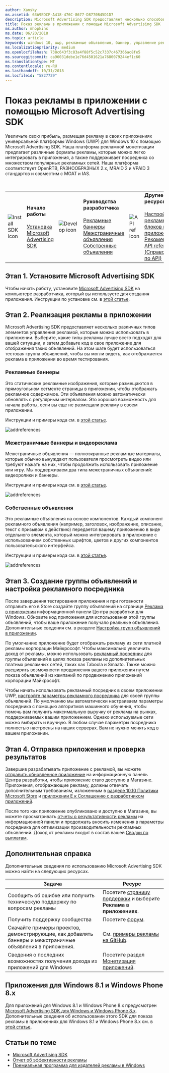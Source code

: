 ```yaml
---
author: Xansky
ms.assetid: 63A9EDCF-A418-476C-8677-D8770B45D1D7
description: Microsoft Advertising SDK предоставляет несколько способов монетизации приложения с помощью рекламы.
title: Показ рекламы в приложении с помощью Microsoft Advertising SDK
ms.author: mhopkins
ms.date: 06/20/2018
ms.topic: article
keywords: windows 10, uwp, рекламные объявления, баннер, управление рекламой, межстраничная
ms.localizationpriority: medium
ms.openlocfilehash: 738c643f3c83a4f88f5c52c7337c467366ac8fe5
ms.sourcegitcommit: ca96031debe1e76d4501621a7680079244ef1c60
ms.translationtype: MT
ms.contentlocale: ru-RU
ms.lasthandoff: 10/31/2018
ms.locfileid: "5827729"
---
```

# <a name="display-ads-in-your-app-with-the-microsoft-advertising-sdk"></a>Показ рекламы в приложении с помощью Microsoft Advertising SDK

Увеличьте свою прибыль, размещая рекламу в своих приложениях универсальной платформы Windows (UWP) для Windows 10 с помощью Microsoft Advertising SDK. Наша платформа рекламной монетизации предлагает различные форматы рекламы, которые можно легко интегрировать в приложения, а также поддерживает посредника со множеством популярных рекламных сетей. Наша платформа соответствует OpenRTB, РАЗНООБРАЗНЫХ 2.x, MRAID 2 и VPAID 3 стандартов и совместим с MOAT и IAS. 

<br/>

<table style="border: none !important;">
<colgroup>
<col width="10%" />
<col width="23%" />
<col width="10%" />
<col width="23%" />
<col width="10%" />
<col width="23%" />
</colgroup>
<tbody>
<tr>
<td align="left"><img src="images/install-sdk.png" alt="Install SDK icon" /></td>
<td align="left"><b>Начало работы</b><br/><br/>
    <a href="http://aka.ms/ads-sdk-uwp">Установка Microsoft Advertising SDK</a>
</td>
<td align="left"><img src="images/write-code.png" alt="Develop icon" /></td>
<td align="left"><b>Руководства разработчика</b><br/><br/>
    <a href="banner-ads.md">Рекламные баннеры</a>
    <br/>
    <a href="interstitial-ads.md">Межстраничные объявления</a>
    <br/>
    <a href="native-ads.md">Собственные объявления</a>
    </td>
<td align="left"><img src="images/api-reference.png" alt="API ref icon" /></td>
<td align="left"><b>Другие ресурсы</b><br/><br/>
    <a href="set-up-ad-units-in-your-app.md">Настройка рекламных блоков в приложении</a>
    <br/>
    <a href="best-practices-for-ads-in-apps.md">Рекомендации</a>
    <br/>
    <a href="https://msdn.microsoft.com/en-us/library/windows/apps/mt691884.aspx">API reference (Справочник по API)</a>
    </td>
</tr>
</tbody>
</table>

## <a name="step-1-install-the-microsoft-advertising-sdk"></a>Этап 1. Установите Microsoft Advertising SDK

Чтобы начать работу, установите [Microsoft Advertising SDK](http://aka.ms/ads-sdk-uwp) на компьютере разработчика, который вы используете для создания приложения. Инструкции по установке см. в [этой статье](install-the-microsoft-advertising-libraries.md).

## <a name="step-2-implement-ads-in-your-app"></a>Этап 2. Реализация рекламы в приложении

Microsoft Advertising SDK предоставляет несколько различных типов элементов управления рекламой, которые можно использовать в приложении. Выберите, какие типы рекламы лучше всего подходят для вашей ситуации, и затем добавьте код в свое приложение для отображения таких объявлений. На этом шаге будет использоваться тестовая группа объявлений, чтобы вы могли видеть, как отображается реклама в приложении во время тестирования.

### <a name="banner-ads"></a>Рекламные баннеры

Это статические рекламные изображения, которые размещаются в прямоугольном сегменте страницы в приложении, чтобы отображать рекламное содержимое. Эти объявления можно автоматически обновлять с регулярным интервалом. Это хорошая возможность для начала работы, если вы еще не размещали рекламу в своем приложении.

Инструкции и примеры кода см. в [этой статье](adcontrol-in-xaml-and--net.md).

![addreferences](images/banner-ad.png)

### <a name="interstitial-video-and-interstitial-banner-ads"></a>Межстраничные баннеры и видеореклама

Межстраничные объявления — полноэкранные рекламные материалы, которые обычно вынуждают пользователя просмотреть видео или требуют нажать на них, чтобы продолжить использовать приложение или игру. Мы поддерживаем два типа межстраничных объявлений: видеоролики и баннеры.

Инструкции и примеры кода см. в [этой статье](interstitial-ads.md).

![addreferences](images/interstitial-ad.png)

### <a name="native-ads"></a>Собственные объявления

Это рекламные объявления на основе компонентов. Каждый компонент рекламного объявления (например, заголовок, изображение, описание, текст с призывом к действию) передается вашему приложению в виде отдельного элемента, который можно интегрировать в приложение с использованием собственных шрифтов, цветов и других компонентов пользовательского интерфейса.

Инструкции и примеры кода см. в [этой статье](native-ads.md).

![addreferences](images/native-ad.png)

<span id="ad-mediation"/>

## <a name="step-3-create-an-ad-unit-and-configure-mediation"></a>Этап 3. Создание группы объявлений и настройка рекламного посредника

После завершения тестирования приложения и при готовности отправить его в Store создайте группу объявлений на странице [Реклама в приложении](../publish/in-app-ads.md) информационной панели Центра разработки для Windows. Обновите код приложения для использования этой группы объявлений, чтобы ваше приложение получало реальные объявления. Дополнительные сведения см. в разделе [Настройка групп объявлений в приложении](set-up-ad-units-in-your-app.md#live-ad-units).

По умолчанию приложение будет отображать рекламу из сети платной рекламы корпорации Майкрософт. Чтобы максимально увеличить доход от рекламы, можно использовать [рекламный посредник](ad-mediation-service.md) для группы объявлений в целях показа рекламы из дополнительных платных рекламных сетей, таких как Taboola и Smaato. Также можно расширить возможности продвижения вашего приложения путем показа объявлений из кампаний по продвижению приложений корпорации Майкрософт.

Чтобы начать использовать рекламный посредник в своем приложении UWP, [настройте параметры рекламного посредника](../publish/in-app-ads.md#mediation-settings) для своей группы объявлений. По умолчанию мы автоматически настраиваем параметры посредника с помощью алгоритмов машинного обучения, чтобы помочь вам получить максимальную выручку от рекламы на рынках, поддерживаемых вашим приложением. Однако используемые сети можно выбирать и вручную. В любом случае параметры посредника полностью настроены на наших серверах. Вам не нужно менять код в вашем приложении.    

## <a name="step-4-submit-your-app-and-review-performance"></a>Этап 4. Отправка приложения и проверка результатов

Завершив разрабатывать приложение с рекламой, вы можете [отправить обновленное приложение](https://docs.microsoft.com/windows/uwp/publish/app-submissions) на информационную панель Центра разработки, чтобы приложение стало доступно в Магазине. Приложения, отображающие рекламу, должны отвечать дополнительным требованиям, изложенным в [разделе 10.10 Политики Microsoft Store](https://docs.microsoft.com/legal/windows/agreements/store-policies#1010-advertising-conduct-and-content) и [приложении E к Соглашению с разработчиком приложений](https://docs.microsoft.com/legal/windows/agreements/app-developer-agreement).

После того как приложение опубликовано и доступно в Магазине, вы можете просматривать [отчеты о результативности рекламы](../publish/advertising-performance-report.md) на информационной панели и продолжать вносить изменения в параметры посредника для оптимизации производительности рекламных объявлений. Доход от рекламы входит в состав вашей [Сводки по выплатам](../publish/payout-summary.md).

<span id="additional-help" />

## <a name="additional-help"></a>Дополнительная справка

Дополнительные сведения по использованию Microsoft Advertising SDK можно найти на следующих ресурсах.

|  Задача    | Ресурс |               
|----------|-------|
| Сообщить об ошибке или получить техническую поддержку по вопросам рекламы     | Посетите [страницу поддержки](https://developer.microsoft.com/en-us/windows/support) и выберите **Реклама в приложениях**.        |
| Получить поддержку сообщества     | Посетите [форум](http://go.microsoft.com/fwlink/p/?LinkId=401266).       |
| Скачайте примеры проектов, демонстрирующие, как добавлять баннеры и межстраничные объявления в приложения.     | См. [примеры рекламы на GitHub](http://aka.ms/githubads).       |
| Сведения о последних возможностях получения дохода из приложений для Windows     | Посетите раздел [Монетизация приложений](https://developer.microsoft.com/store/monetize).        |

## <a name="windows-81-and-windows-phone-8x-apps"></a>Приложения для Windows 8.1 и Windows Phone 8.x

Для приложений для Windows 8.1 и Windows Phone 8.x предусмотрен [Microsoft Advertising SDK для Windows и Windows Phone 8.x](http://aka.ms/store-8-sdk). Дополнительные сведения об использовании этого SDK для показа рекламы в приложениях для Windows 8.1 и Windows Phone 8.x см. в [этой статье](https://docs.microsoft.com/en-us/previous-versions/windows/apps/dn792120(v=win.10)).

## <a name="related-topics"></a>Статьи по теме

* [Microsoft Advertising SDK](http://aka.ms/ads-sdk-uwp)
* [Отчет об эффективности рекламы](../publish/advertising-performance-report.md)
* [Премиальная программа для издателей рекламы в Windows](windows-premium-ads-publishers-program.md)
